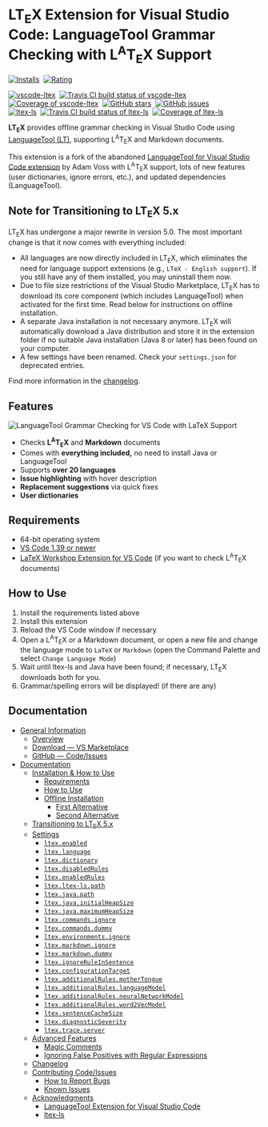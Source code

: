 # LT<sub>E</sub>X Extension for Visual Studio Code: LanguageTool Grammar Checking with L<sup>A</sup>T<sub>E</sub>X Support

[![Installs](https://img.shields.io/visual-studio-marketplace/i/valentjn.vscode-ltex?logo=visual-studio-code)][marketplace]&nbsp;
[![Rating](https://img.shields.io/visual-studio-marketplace/stars/valentjn.vscode-ltex?logo=visual-studio-code)][marketplace]

[![vscode-ltex](https://img.shields.io/badge/vscode--ltex-grey)](https://github.com/valentjn/vscode-ltex)&nbsp;
[![Travis CI build status of vscode-ltex](https://img.shields.io/travis/valentjn/vscode-ltex/master?logo=travis)](https://www.travis-ci.org/valentjn/vscode-ltex)&nbsp;
[![Coverage of vscode-ltex](https://img.shields.io/coveralls/github/valentjn/vscode-ltex/master?logo=coveralls)](https://coveralls.io/github/valentjn/vscode-ltex)&nbsp;
[![GitHub stars](https://img.shields.io/github/stars/valentjn/vscode-ltex?logo=github)](https://github.com/valentjn/vscode-ltex)&nbsp;
[![GitHub issues](https://img.shields.io/github/issues/valentjn/vscode-ltex?logo=github)](https://github.com/valentjn/vscode-ltex/issues)\
[![ltex-ls](https://img.shields.io/badge/ltex--ls-grey)](https://github.com/valentjn/ltex-ls)&nbsp;
[![Travis CI build status of ltex-ls](https://img.shields.io/travis/valentjn/ltex-ls/master?logo=travis)](https://www.travis-ci.org/valentjn/ltex-ls)&nbsp;
[![Coverage of ltex-ls](https://img.shields.io/coveralls/github/valentjn/ltex-ls/master?logo=coveralls)](https://coveralls.io/github/valentjn/ltex-ls)

**LT<sub>E</sub>X** provides offline grammar checking in Visual Studio Code using [LanguageTool (LT)](https://languagetool.org/), supporting L<sup>A</sup>T<sub>E</sub>X and Markdown documents.

This extension is a fork of the abandoned [LanguageTool for Visual Studio Code extension](https://github.com/adamvoss/vscode-languagetool) by Adam Voss with L<sup>A</sup>T<sub>E</sub>X support, lots of new features (user dictionaries, ignore errors, etc.), and updated dependencies (LanguageTool).

## Note for Transitioning to LT<sub>E</sub>X 5.x

LT<sub>E</sub>X has undergone a major rewrite in version 5.0. The most important change is that it now comes with everything included:

- All languages are now directly included in LT<sub>E</sub>X, which eliminates the need for language support extensions (e.g., `LTeX - English support`). If you still have any of them installed, you may uninstall them now.
- Due to file size restrictions of the Visual Studio Marketplace, LT<sub>E</sub>X has to download its core component (which includes LanguageTool) when activated for the first time. Read below for instructions on offline installation.
- A separate Java installation is not necessary anymore. LT<sub>E</sub>X will automatically download a Java distribution and store it in the extension folder if no suitable Java installation (Java 8 or later) has been found on your computer.
- A few settings have been renamed. Check your `settings.json` for deprecated entries.

Find more information in the [changelog](https://github.com/valentjn/vscode-ltex/blob/master/CHANGELOG.md).

## Features

![LanguageTool Grammar Checking for VS Code with LaTeX Support](https://github.com/valentjn/vscode-ltex/raw/master/img/LTeX-banner.png)

- Checks **L<sup>A</sup>T<sub>E</sub>X** and **Markdown** documents
- Comes with **everything included,** no need to install Java or LanguageTool
- Supports **over 20 languages**
- **Issue highlighting** with hover description
- **Replacement suggestions** via quick fixes
- **User dictionaries**

## Requirements

- 64-bit operating system
- [VS Code 1.39 or newer](https://code.visualstudio.com/)
- [LaTeX Workshop Extension for VS Code](https://marketplace.visualstudio.com/items?itemName=James-Yu.latex-workshop) (if you want to check L<sup>A</sup>T<sub>E</sub>X documents)

## How to Use

1. Install the requirements listed above
2. Install this extension
3. Reload the VS Code window if necessary
4. Open a L<sup>A</sup>T<sub>E</sub>X or a Markdown document, or open a new file and change the language mode to `LaTeX` or `Markdown` (open the Command Palette and select `Change Language Mode`)
5. Wait until ltex-ls and Java have been found; if necessary, LT<sub>E</sub>X downloads both for you.
6. Grammar/spelling errors will be displayed! (if there are any)

## Documentation

- [General Information](https://valentjn.github.io/vscode-ltex/index.html)
  - [Overview](https://valentjn.github.io/vscode-ltex/index.html)
  - [Download — VS Marketplace](https://marketplace.visualstudio.com/items?itemName=valentjn.vscode-ltex)
  - [GitHub — Code/Issues](https://github.com/valentjn/vscode-ltex)
- [Documentation](https://valentjn.github.io/vscode-ltex/docs/installation-how-to-use.html)
  - [Installation & How to Use](https://valentjn.github.io/vscode-ltex/docs/installation-how-to-use.html)
    - [Requirements](https://valentjn.github.io/vscode-ltex#requirements)
    - [How to Use](https://valentjn.github.io/vscode-ltex#how-to-use)
    - [Offline Installation](https://valentjn.github.io/vscode-ltex#offline-installation)
      - [First Alternative](https://valentjn.github.io/vscode-ltex#first-alternative)
      - [Second Alternative](https://valentjn.github.io/vscode-ltex#second-alternative)
  - [Transitioning to LT<sub>E</sub>X 5.x](https://valentjn.github.io/vscode-ltex/docs/transitioning-to-ltex-5x.html)
  - [Settings](https://valentjn.github.io/vscode-ltex/docs/settings.html)
    - [`ltex.enabled`](https://valentjn.github.io/vscode-ltex#ltexenabled)
    - [`ltex.language`](https://valentjn.github.io/vscode-ltex#ltexlanguage)
    - [`ltex.dictionary`](https://valentjn.github.io/vscode-ltex#ltexdictionary)
    - [`ltex.disabledRules`](https://valentjn.github.io/vscode-ltex#ltexdisabledrules)
    - [`ltex.enabledRules`](https://valentjn.github.io/vscode-ltex#ltexenabledrules)
    - [`ltex.ltex-ls.path`](https://valentjn.github.io/vscode-ltex#ltexltex-lspath)
    - [`ltex.java.path`](https://valentjn.github.io/vscode-ltex#ltexjavapath)
    - [`ltex.java.initialHeapSize`](https://valentjn.github.io/vscode-ltex#ltexjavainitialheapsize)
    - [`ltex.java.maximumHeapSize`](https://valentjn.github.io/vscode-ltex#ltexjavamaximumheapsize)
    - [`ltex.commands.ignore`](https://valentjn.github.io/vscode-ltex#ltexcommandsignore)
    - [`ltex.commands.dummy`](https://valentjn.github.io/vscode-ltex#ltexcommandsdummy)
    - [`ltex.environments.ignore`](https://valentjn.github.io/vscode-ltex#ltexenvironmentsignore)
    - [`ltex.markdown.ignore`](https://valentjn.github.io/vscode-ltex#ltexmarkdownignore)
    - [`ltex.markdown.dummy`](https://valentjn.github.io/vscode-ltex#ltexmarkdowndummy)
    - [`ltex.ignoreRuleInSentence`](https://valentjn.github.io/vscode-ltex#ltexignoreruleinsentence)
    - [`ltex.configurationTarget`](https://valentjn.github.io/vscode-ltex#ltexconfigurationtarget)
    - [`ltex.additionalRules.motherTongue`](https://valentjn.github.io/vscode-ltex#ltexadditionalrulesmothertongue)
    - [`ltex.additionalRules.languageModel`](https://valentjn.github.io/vscode-ltex#ltexadditionalruleslanguagemodel)
    - [`ltex.additionalRules.neuralNetworkModel`](https://valentjn.github.io/vscode-ltex#ltexadditionalrulesneuralnetworkmodel)
    - [`ltex.additionalRules.word2VecModel`](https://valentjn.github.io/vscode-ltex#ltexadditionalrulesword2vecmodel)
    - [`ltex.sentenceCacheSize`](https://valentjn.github.io/vscode-ltex#ltexsentencecachesize)
    - [`ltex.diagnosticSeverity`](https://valentjn.github.io/vscode-ltex#ltexdiagnosticseverity)
    - [`ltex.trace.server`](https://valentjn.github.io/vscode-ltex#ltextraceserver)
  - [Advanced Features](https://valentjn.github.io/vscode-ltex/docs/advanced-features.html)
    - [Magic Comments](https://valentjn.github.io/vscode-ltex#magic-comments)
    - [Ignoring False Positives with Regular Expressions](https://valentjn.github.io/vscode-ltex#ignoring-false-positives-with-regular-expressions)
  - [Changelog](https://valentjn.github.io/vscode-ltex/docs/changelog.html)
  - [Contributing Code/Issues](https://valentjn.github.io/vscode-ltex/docs/contributing-code-issues.html)
    - [How to Report Bugs](https://valentjn.github.io/vscode-ltex#how-to-report-bugs)
    - [Known Issues](https://valentjn.github.io/vscode-ltex#known-issues)
  - [Acknowledgments](https://valentjn.github.io/vscode-ltex/docs/acknowledgments.html)
    - [LanguageTool Extension for Visual Studio Code](https://valentjn.github.io/vscode-ltex#languagetool-extension-for-visual-studio-code)
    - [ltex-ls](https://valentjn.github.io/vscode-ltex#ltex-ls)

[marketplace]: https://marketplace.visualstudio.com/items?itemName=valentjn.vscode-ltex
